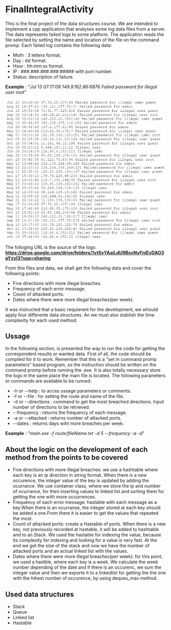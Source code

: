 # FinalIntegralActivity 

<p>
This is the final project of the data structures course. We are intended to implement
a cpp application that analyses some log data files from a server. The data represents
failed logs to some platform. The application reads the file selected by setting the
name and location of the file on the command promp. Each failed log contains the
following data:
</p>
<ul>
  <li>Moth : 3 letters format.</li>
  <li>Day  : dd format.</li>
  <li>Hour : hh:mm:ss format.</li>
  <li>IP   : ###.###.###.###:##### with port number.</li>
  <li>Status: description of failure.</li>
</ul>

**Example** : "*Jul 13 07:17:09 149.9.162.86:6876 Failed password for illegal user root*"


![alt text](https://github.com/H3cth0r/FinalIntegralActivity/blob/main/resources/data_file_example.JPG)



The folloging URL is the source of the logs: **https://drive.google.com/drive/folders/1vtSvYAaiLdU9BsvNyFniEvDAO3pYzyI3?usp=sharing**


From this files and data, we shall get the following data and cover the following points:

<ul>
  <li>Five directions with more illegal breaches.</li>
  <li>Frequency of each error message.</li>
  <li>Count of attacked ports.</li>
  <li>Dates where there were more illegal breaches(per week).</li>
</ul>

It was instructed that a basic requierent for the development, we whould apply four differente data structures.
An we must also stablish the time complexity for each used method.

## Ussage
In the following section, is presented the way to run the code for getting the correspondent
results or wanted data. First of all, the code should be compiled for it to work. Remember
that this is a "set in command promp parameters" based program, so the instruction should be
written on the command promp before running the .exe. It is also totally necessary store the logs in the same place the main file is located. The following parameters or commands
are available to be runned:
<ul>
  <li>-h or --help       :   to acces ussage parameters or comments.</li>
  <li>-f or --file       :   for setting the route and name of the file.</li>
  <li>-d or --directions :   command to get the most breached directions. Input number of directions to be retrieved.</li>
  <li>--frequency        :   returns the frequency of each message.</li>
  <li>-a or --attacked   :   returns number of attacked ports.</li>
  <li>--dates            :   returns days wiht more breaches per week.</li>
</ul>


**Example** : "*main.exe -f route/fileName.txt -d 5 --frequency -a -d*"


## About the logic on the development of each method from the points to be covered
<ul>
  <li>Five directions with more illegal breaches: we use a hashtable where each key is an ip direction in string format. When there is a new occurence, the integer value of the key is updated by adding the ocurrance. We use container class, where we store the ip and number of ocurrance, for then inserting values to linked list and sorting them for getting the one with more occurrences.</li>
  <li>Frequency of each error message: hastable with each message as a key.When there is an ocurranse, the integer stored at each key should be added a one.From there it is easier to get the values that repeated the most.
  </li>
  <li>Count of attacked ports: create a Hastable of ports. When there is a new key, not previously recorded at hastable, it will be added to hashtable and to an Stack. We used the hastable for indexing the value, because its complexity for indexing and looking for
  a value is very fast. At the end we get the size of the stack and now we have the number of attacked ports and an actual linked list with the values.
  </li>
  <li>Dates where there were more illegal breaches(per week): for this point, we used a hastble, where each key is a week. We calculate the week number depending of the date and if there is an occurenc, we sum the integer value and then we exporte it to a linkedlist
  for getting the the one with the hihest number of occurence, by using deques_max method.</li>
</ul>

## Used data structures
<ul>
  <li>Stack</li>
  <li>Queue</li>
  <li>Linked list</li>
  <li>Hastable</li>
</ul>